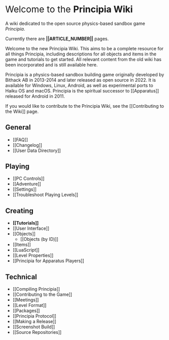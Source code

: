 <div class="wikibox center">
	<h1 style="border-bottom:0;font-weight:normal;margin-top:15px">Welcome to the <strong>Principia Wiki</strong></h1>
	<p>A wiki dedicated to the open source physics-based sandbox game <em>Principia</em>.</p>
	<p>Currently there are <strong>||ARTICLE_NUMBER||</strong> pages.</p>
</div>

Welcome to the new Principia Wiki. This aims to be a complete resource for all things Principia, including descriptions for all objects and items in the game and tutorials to get started. All relevant content from the old wiki has been incorporated and is still available here.

Principia is a physics-based sandbox building game originally developed by Bithack AB in 2013-2014 and later released as open source in 2022. It is available for Windows, Linux, Android, as well as experimental ports to Haiku OS and macOS. Principia is the spiritual successor to [[Apparatus]] released for Android in 2011.

If you would like to contribute to the Principia Wiki, see the [[Contributing to the Wiki]] page.

## General
- [[FAQ]]
- [[Changelog]]
- [[User Data Directory]]

## Playing
- [[PC Controls]]
- [[Adventure]]
- [[Settings]]
- [[Troubleshoot Playing Levels]]

## Creating
- **[[Tutorials]]**
- [[User Interface]]
- [[Objects]]
	- [[Objects (by ID)]]
- [[Items]]
- [[LuaScript]]
- [[Level Properties]]
- [[Principia for Apparatus Players]]

## Technical
- [[Compiling Principia]]
- [[Contributing to the Game]]
- [[Meetings]]
- [[Level Format]]
- [[Packages]]
- [[Principia Protocol]]
- [[Making a Release]]
- [[Screenshot Build]]
- [[Source Repositories]]

